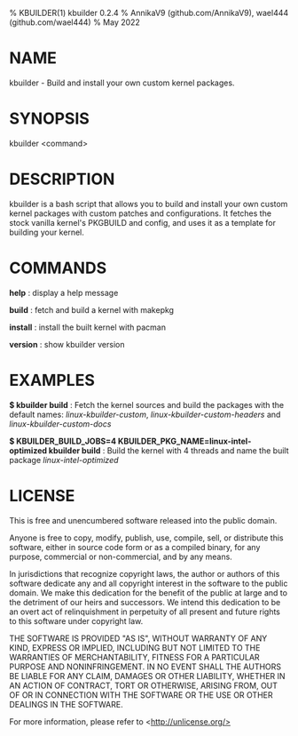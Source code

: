 % KBUILDER(1) kbuilder 0.2.4
% AnnikaV9 (github.com/AnnikaV9), wael444 (github.com/wael444)
% May 2022

# NAME

kbuilder - Build and install your own custom kernel packages.


# SYNOPSIS

kbuilder \<command>


# DESCRIPTION

kbuilder is a bash script that allows you to build and install your own custom kernel packages with custom patches and configurations. It fetches the stock vanilla kernel's PKGBUILD and config, and uses it as a template for building your kernel.


# COMMANDS

**help**
: display a help message

**build**
: fetch and build a kernel with makepkg

**install**
: install the built kernel with pacman

**version**
: show kbuilder version


# EXAMPLES

**$ kbuilder build**
: Fetch the kernel sources and build the packages with the default names: *linux-kbuilder-custom*, *linux-kbuilder-custom-headers* and *linux-kbuilder-custom-docs*

**$ KBUILDER_BUILD_JOBS=4 KBUILDER_PKG_NAME=linux-intel-optimized kbuilder build**
: Build the kernel with 4 threads and name the built package *linux-intel-optimized*


# LICENSE

This is free and unencumbered software released into the public domain.

Anyone is free to copy, modify, publish, use, compile, sell, or
distribute this software, either in source code form or as a compiled
binary, for any purpose, commercial or non-commercial, and by any
means.

In jurisdictions that recognize copyright laws, the author or authors
of this software dedicate any and all copyright interest in the
software to the public domain. We make this dedication for the benefit
of the public at large and to the detriment of our heirs and  successors. We intend this dedication to be an overt act of
relinquishment in perpetuity of all present and future rights to this
software under copyright law.

THE SOFTWARE IS PROVIDED "AS IS", WITHOUT WARRANTY OF ANY KIND,
EXPRESS OR IMPLIED, INCLUDING BUT NOT LIMITED TO THE WARRANTIES OF
MERCHANTABILITY, FITNESS FOR A PARTICULAR PURPOSE AND NONINFRINGEMENT.
IN NO EVENT SHALL THE AUTHORS BE LIABLE FOR ANY CLAIM, DAMAGES OR
OTHER LIABILITY, WHETHER IN AN ACTION OF CONTRACT, TORT OR OTHERWISE,
ARISING FROM, OUT OF OR IN CONNECTION WITH THE SOFTWARE OR THE USE OR
OTHER DEALINGS IN THE SOFTWARE.

For more information, please refer to \<http://unlicense.org/>
